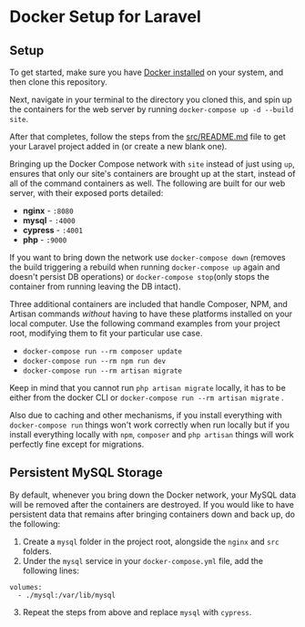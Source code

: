 # Docker Setup for Laravel

## Setup

To get started, make sure you have [Docker installed](https://docs.docker.com/docker-for-mac/install/) on your system, and then clone this repository.

Next, navigate in your terminal to the directory you cloned this, and spin up the containers for the web server by running `docker-compose up -d --build site`.

After that completes, follow the steps from the [src/README.md](src/README.md) file to get your Laravel project added in (or create a new blank one).

Bringing up the Docker Compose network with `site` instead of just using `up`, ensures that only our site's containers are brought up at the start, instead of all of the command containers as well. The following are built for our web server, with their exposed ports detailed:

- **nginx** - `:8080`
- **mysql** - `:4000`
- **cypress** - `:4001`
- **php** - `:9000`

If you want to bring down the network use `docker-compose down` (removes the build triggering a rebuild when running `docker-compose up` again and doesn't persist DB operations) or `docker-compose stop`(only stops the container from running leaving the DB intact).

Three additional containers are included that handle Composer, NPM, and Artisan commands *without* having to have these platforms installed on your local computer. Use the following command examples from your project root, modifying them to fit your particular use case.

- `docker-compose run --rm composer update`
- `docker-compose run --rm npm run dev`
- `docker-compose run --rm artisan migrate` 

Keep in mind that you cannot run `php artisan migrate` locally, it has to be either from the docker CLI or `docker-compose run --rm artisan migrate` .

Also due to caching and other mechanisms, if you install everything with `docker-compose run` things won't work correctly when run locally but if you install everything locally with `npm`, `composer` and `php artisan` things will work perfectly fine except for migrations.

## Persistent MySQL Storage

By default, whenever you bring down the Docker network, your MySQL  data will be removed after the containers are destroyed. If you would  like to have persistent data that remains after bringing containers down and back up, do the following:

1. Create a `mysql` folder in the project root, alongside the `nginx` and `src` folders.
2. Under the `mysql` service in your `docker-compose.yml` file, add the following lines:

```
volumes:
  - ./mysql:/var/lib/mysql
```

3. Repeat the steps from above and replace `mysql` with `cypress`.